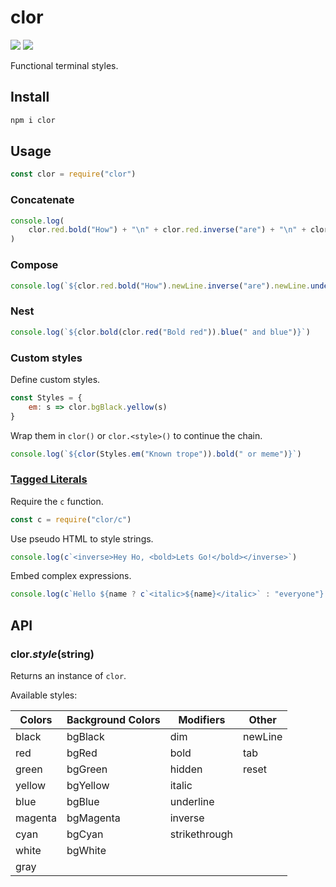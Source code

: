 # clor

[![](https://img.shields.io/npm/v/clor.svg)](https://www.npmjs.org/package/clor)
[![](http://img.shields.io/travis/jbucaran/clor.svg)](https://travis-ci.org/jbucaran/clor)

Functional terminal styles.

## Install

```sh
npm i clor
```

## Usage

```js
const clor = require("clor")
```

### Concatenate

```js
console.log(
    clor.red.bold("How") + "\n" + clor.red.inverse("are") + "\n" + clor.red.italic("you?")
)
```

### Compose

```js
console.log(`${clor.red.bold("How").newLine.inverse("are").newLine.underline("you?")}`)
```

### Nest

```js
console.log(`${clor.bold(clor.red("Bold red")).blue(" and blue")}`)
```

### Custom styles

Define custom styles.

```js
const Styles = {
    em: s => clor.bgBlack.yellow(s)
}
```

Wrap them in `clor()` or `clor.<style>()` to continue the chain.

```js
console.log(`${clor(Styles.em("Known trope")).bold(" or meme")}`)
```

### [Tagged Literals](https://developer.mozilla.org/en-US/docs/Web/JavaScript/Reference/Template_literals#Tagged_template_literals)

Require the `c` function.

```js
const c = require("clor/c")
```

Use pseudo HTML to style strings.

```js
console.log(c`<inverse>Hey Ho, <bold>Lets Go!</bold></inverse>`)
```

Embed complex expressions.

```js
console.log(c`Hello ${name ? c`<italic>${name}</italic>` : "everyone"}.`)
```

## API

### clor._style_(string)

Returns an instance of `clor`.

Available styles:

| Colors  | Background Colors | Modifiers     | Other   |
|---------|-------------------|---------------|---------|
| black   | bgBlack           | dim           | newLine |
| red     | bgRed             | bold          | tab     |
| green   | bgGreen           | hidden        | reset   |
| yellow  | bgYellow          | italic        |         |
| blue    | bgBlue            | underline     |         |
| magenta | bgMagenta         | inverse       |         |
| cyan    | bgCyan            | strikethrough |         |
| white   | bgWhite           |               |         |
| gray    |                   |               |         |

